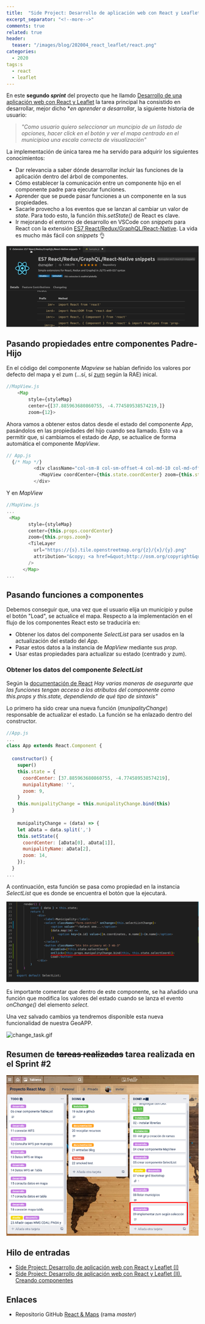 ```yaml
---
title:  "Side Project: Desarrollo de aplicación web con React y Leaflet (III). Trabajando con *state*, *props* y funciones".
excerpt_separator: "<!--more-->"
comments: true
related: true
header:
  teaser: "/images/blog/202004_react_leaflet/react.png" 
categories: 
  - 2020
tags:s
  - react
  - leaflet
---
```


En este **segundo *sprint*** del proyecto que he llamdo [Desarrollo de una aplicación web con React y Leaflet]() la tarea principal ha consistido en desarrollar, mejor dicho **en aprender a desarrollar*, la siguiente historia de usuario:

> *"Como usuario quiero seleccionar un muncipio de un listado de opciones, hacer click en el botón y ver el mapa centrado en el municipioa una escala correcta de visualización"*

La implementación de única tarea me ha servido para adquirir los siguientes conocimientos:

- Dar relevancia a saber dónde desarrollar incluir las funciones de la aplicación dentro del árbol de componentes.
- Cómo establecer la comunicación entre un componente hijo en el componente padre para ejecutar funciones.
- Aprender que se puede pasar funciones a un componente en la sus propiedades.
- Sacarle provecho a los eventos que se lanzan al cambiar un valor de *state*. Para todo esto, la función *this.setState()* de React es clave.
- Ir mejorando el entorno de desarrollo en VSCode con *snippets* para React con la extensión [ES7 React/Redux/GraphQL/React-Native](https://marketplace.visualstudio.com/items?itemName=dsznajder.es7-react-js-snippets). La vida es mucho más fácil con *snippets* 👌	

![react_snippet.gif](/images/blog/202004_react_leaflet_3/react_snippet.gif)

## Pasando propiedades entre componentes Padre-Hijo

En el código del componente *Mapview* se habían definido los valores por defecto del mapa y el zum (...sí, sí [zum](https://dle.rae.es/zum) según la RAE) inical.

```javascript
//MapView.js
    <Map
        style={styleMap}
        center={[37.885963680860755, -4.774589538574219,]}
        zoom={12}>
```

Ahora vamos a obtener estos datos desde el estado del  componente *App*, pasándolos en las propiedades del hijo cuando sea llamado. Esto va a permitir que, si cambiamos el estado de *App*, se actualice de forma automática el componente *MapView*.

```javascript
// App.js
  {/* Map */}
          <div className="col-sm-8 col-sm-offset-4 col-md-10 col-md-offset-3">
            <MapView coordCenter={this.state.coordCenter} zoom={this.state.zoom}/>
          </div>
```
Y en *MapView*

```javascript
//MapView.js
...
 <Map
        style={styleMap}
        center={this.props.coordCenter}
        zoom={this.props.zoom}>
        <TileLayer
          url="https://{s}.tile.openstreetmap.org/{z}/{x}/{y}.png"
          attribution="&copy; <a href=&quot;http://osm.org/copyright&quot;>OpenStreetMap</a> contributors"
        />
      </Map>
...
```

## Pasando funciones a componentes

Debemos conseguir que, una vez que el usuario elija un municipio y pulse el botón "Load", se actualice el mapa. Respecto a la implementación en el flujo de los componentes React esto se traduciría en:
- Obtener los datos del componente *SelectList* para ser usados en la actualización del estado del *App*.
- Pasar estos datos a la instancia de *MapView* mediante sus *prop*.
- Usar estas propiedades para actualizar su estado (centrado y zum).

### Obtener los datos del componente *SelectList*

Según la [documentación de React](https://reactjs.org/docs/faq-functions.html) *Hay varias maneras de asegurarte que las funciones tengan acceso a los atributos del componente como this.props y this.state, dependiendo de qué tipo de sintaxis"*

Lo primero ha sido crear una nueva función (*munipalityChange*) responsable de actualizar el estado. La función se ha enlazado dentro del constructor.

```javascript
//App.js
...
class App extends React.Component {

  constructor() {
    super()
    this.state = {
      coordCenter: [37.885963680860755, -4.774589538574219],
      munipalityName: '',
      zoom: 9,
    }
    this.munipalityChange = this.munipalityChange.bind(this)
  }

    munipalityChange = (data) => {
    let aData = data.split(',')
    this.setState({
      coordCenter: [aData[0], aData[1]],
      munipalityName: aData[2],
      zoom: 14,
    });
  }
...
```
A continuación, esta función se pasa como propiedad en la instancia *SelectList* que es donde se encuentra el botón que la ejecutará.

![selectList_button_clic.png](/images/blog/202004_react_leaflet_3/selectList_button_clic.png)

Es importante comentar que dentro de este componente, se ha añadido una función que modifica los valores del estado cuando se lanza el evento *onChange()* del elemento *select*.

Una vez salvado cambios ya tendremos disponible esta nueva funcionalidad de nuestra GeoAPP.

![change_task.gif](/images/blog/202004_react_leaflet_3/change_task.gif)

## Resumen de <s>tareas realizadas</s> tarea realizada en el Sprint #2

![trello_2sprint.png](/images/blog/202004_react_leaflet_3/trello_2sprint.png)

## Hilo de entradas

- [Side Project: Desarrollo de aplicación web con React y Leaflet (I)](http://www.sigdeletras.com/2020/side-project-desarrollo-de-aplicacion-web-con-react-y-leaflet-i/)
- [Side Project: Desarrollo de aplicación web con React y Leaflet (II). Creando componentes](http://www.sigdeletras.com/2020/side-project-desarrollo-de-aplicacion-web-con-react-y-leaflet-ii-components/)

## Enlaces 

- Repositorio GitHub [React & Maps](https://github.com/sigdeletras/react_maps) (rama *master*)
